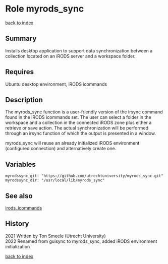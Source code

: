 # Role myrods_sync
[back to index](../index.md#Roles)

## Summary
Installs desktop application to support data synchronization between a collection 
located on an iRODS server and a workspace folder. 

## Requires
Ubuntu desktop environment, iRODS icommands

## Description
The myrods_sync function is a user-friendly version of the irsync command
found in the iRODS icommands set. The user can select a folder in
the workspace and a collection in the connected iRODS zone plus either
a retrieve or save action. The actual synchronization will be performed
through an irsync function of which the output is presented in a window.

myrods_sync will reuse an already initialized iRODS environment (configured connection)
and alternatively create one.

## Variables
```
myrodssync_git: "https://github.com/utrechtuniversity/myrods_sync.git"
myrodssync_dir: "/usr/local/lib/myrods_sync"
```

## See also
[irods_icommands](irods_icommands.md)

## History
2021 Written by Ton Smeele (Utrecht University)   
2022 Renamed from guisync to myrods_sync, added iRODS environment initialization


[back to index](../index.md#Roles)
